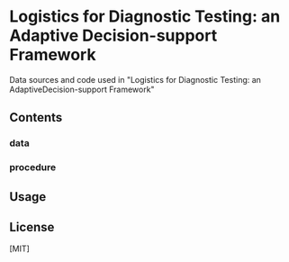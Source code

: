 # Logistics for Diagnostic Testing: an Adaptive Decision-support Framework
Data sources and code used in "Logistics for Diagnostic Testing: an AdaptiveDecision-support Framework"

## Contents

### data


### procedure

## Usage

## License
[MIT] 
